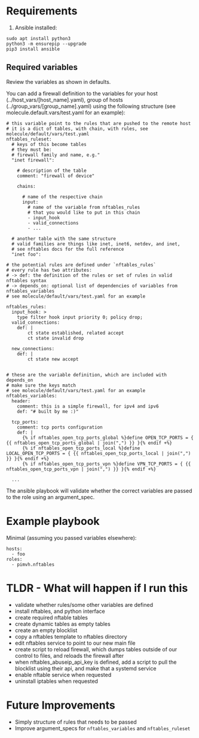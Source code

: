 # Requirements

1. Ansible installed:

```
sudo apt install python3
python3 -m ensurepip --upgrade
pip3 install ansible
```

## Required variables

Review the variables as shown in defaults.

You can add a firewall definition to the variables for your host (../host_vars/[host_name].yaml), group of hosts (../group_vars/[group_name].yaml) using the following structure (see molecule.default.vars/test.yaml for an example):

```
# this variable point to the rules that are pushed to the remote host
# it is a dict of tables, with chain, with rules, see molecule/default/vars/test.yaml
nftables_ruleset:
  # keys of this become tables
  # they must be:
  # firewall family and name, e.g."
  "inet firewall":

    # description of the table
    comment: "firewall of device"

    chains:

      # name of the respective chain
      input:
        # name of the variable from nftables_rules
        # that you would like to put in this chain
        - input_hook
        - valid_connections
        - ...

  # another table with the same structure
  # valid families are things like inet, inet6, netdev, and inet,
  # see nftables docs for the full reference
  "inet foo":

# the potential rules are defined under `nftables_rules`
# every rule has two attributes:
# -> def: the definition of the rules or set of rules in valid nftables syntax
# -> depends_on: optional list of dependencies of variables from nftables_variables
# see molecule/default/vars/test.yaml for an example

nftables_rules:
  input_hook: >
    type filter hook input priority 0; policy drop;
  valid_connections:
    def: |
        ct state established, related accept
        ct state invalid drop

  new_connections:
    def: |
        ct state new accept


# these are the variable definition, which are included with depends_on
# make sure the keys match
# see molecule/default/vars/test.yaml for an example
nftables_variables:
  header:
    comment: this is a simple firewall, for ipv4 and ipv6
    def: "# built by me :)"

  tcp_ports:
    comment: tcp ports configuration
    def: |
      {% if nftables_open_tcp_ports_global %}define OPEN_TCP_PORTS = { {{ nftables_open_tcp_ports_global | join(",") }} }{% endif +%}
      {% if nftables_open_tcp_ports_local %}define LOCAL_OPEN_TCP_PORTS = { {{ nftables_open_tcp_ports_local | join(",") }} }{% endif +%}
      {% if nftables_open_tcp_ports_vpn %}define VPN_TCP_PORTS = { {{ nftables_open_tcp_ports_vpn | join(",") }} }{% endif +%}

  ...

```

The ansible playbook will validate whether the correct variables are passed to the role using an argument_spec.

# Example playbook

Minimal (assuming you passed variables elsewhere):

```
hosts:
  - foo
roles:
  - pimvh.nftables

```

# TLDR - What will happen if I run this

- validate whether rules/some other variables are defined
- install nftables, and python interface
- create required nftable tables
- create dynamic tables as empty tables
- create an empty blocklist
- copy a nftables template to nftables directory
- edit nftables service to point to our new main file
- create script to reload firewall, which dumps tables outside of our control to files, and reloads the firewall after
- when nftables_abuseip_api_key is defined, add a script to pull the blocklist using their api, and make that a systemd service
- enable nftable service when requested
- uninstall iptables when requested

# Future Improvements

- Simply structure of rules that needs to be passed
- Improve argument_specs for `nftables_variables` and `nftables_ruleset`

